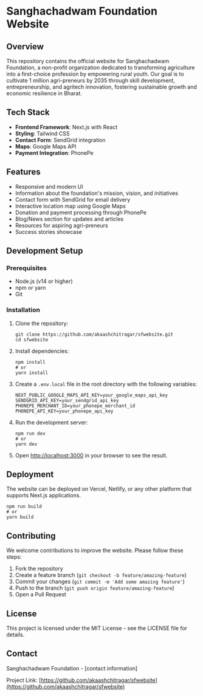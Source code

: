 # Sanghachadwam Foundation Website

## Overview
This repository contains the official website for Sanghachadwam Foundation, a non-profit organization dedicated to transforming agriculture into a first-choice profession by empowering rural youth. Our goal is to cultivate 1 million agri-preneurs by 2035 through skill development, entrepreneurship, and agritech innovation, fostering sustainable growth and economic resilience in Bharat.

## Tech Stack
- **Frontend Framework**: Next.js with React
- **Styling**: Tailwind CSS
- **Contact Form**: SendGrid integration
- **Maps**: Google Maps API
- **Payment Integration**: PhonePe

## Features
- Responsive and modern UI
- Information about the foundation's mission, vision, and initiatives
- Contact form with SendGrid for email delivery
- Interactive location map using Google Maps
- Donation and payment processing through PhonePe
- Blog/News section for updates and articles
- Resources for aspiring agri-preneurs
- Success stories showcase

## Development Setup

### Prerequisites
- Node.js (v14 or higher)
- npm or yarn
- Git

### Installation
1. Clone the repository:
   ```
   git clone https://github.com/akaashchitragar/sfwebsite.git
   cd sfwebsite
   ```

2. Install dependencies:
   ```
   npm install
   # or
   yarn install
   ```

3. Create a `.env.local` file in the root directory with the following variables:
   ```
   NEXT_PUBLIC_GOOGLE_MAPS_API_KEY=your_google_maps_api_key
   SENDGRID_API_KEY=your_sendgrid_api_key
   PHONEPE_MERCHANT_ID=your_phonepe_merchant_id
   PHONEPE_API_KEY=your_phonepe_api_key
   ```

4. Run the development server:
   ```
   npm run dev
   # or
   yarn dev
   ```

5. Open [http://localhost:3000](http://localhost:3000) in your browser to see the result.

## Deployment
The website can be deployed on Vercel, Netlify, or any other platform that supports Next.js applications.

```
npm run build
# or
yarn build
```

## Contributing
We welcome contributions to improve the website. Please follow these steps:

1. Fork the repository
2. Create a feature branch (`git checkout -b feature/amazing-feature`)
3. Commit your changes (`git commit -m 'Add some amazing feature'`)
4. Push to the branch (`git push origin feature/amazing-feature`)
5. Open a Pull Request

## License
This project is licensed under the MIT License - see the LICENSE file for details.

## Contact
Sanghachadwam Foundation - [contact information]

Project Link: [https://github.com/akaashchitragar/sfwebsite](https://github.com/akaashchitragar/sfwebsite) 